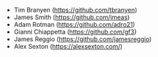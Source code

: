 - Tim Branyen (https://github.com/tbranyen)
- James Smith (https://github.com/jmeas)
- Adam Rotman (https://github.com/adro21)
- Gianni Chiappetta (https://github.com/gf3)
- James Reggio (https://github.com/jamesreggio)
- Alex Sexton (https://alexsexton.com/)
